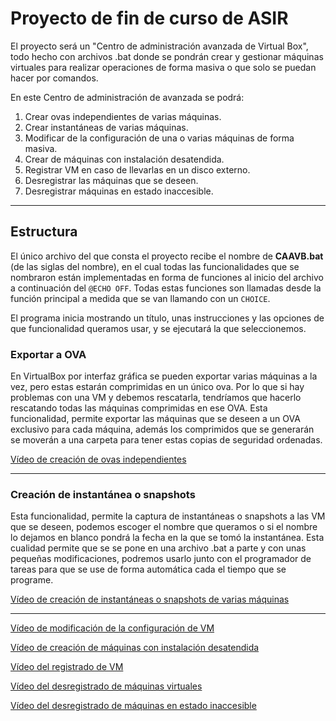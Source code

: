 # Proyecto de fin de curso de ASIR

El proyecto será un "Centro de administración avanzada de Virtual Box", todo hecho con archivos .bat donde se pondrán crear y gestionar máquinas virtuales para realizar operaciones de forma masiva o que solo se puedan hacer por comandos.  

En este Centro de administración de avanzada se podrá:  
1. Crear ovas independientes de varias máquinas.
2. Crear instantáneas de varias máquinas.
3. Modificar de la configuración de una o varias máquinas de forma masiva.
4. Crear de máquinas con instalación desatendida.
5. Registrar VM en caso de llevarlas en un disco externo.
6. Desregistrar las máquinas que se deseen.
7. Desregistrar máquinas en estado inaccesible.

-----

## Estructura

El único archivo del que consta el proyecto recibe el nombre de **CAAVB.bat** (de las siglas del nombre), en el cual todas las funcionalidades que se nombraron están implementadas en forma de funciones al inicio del archivo a continuación del ```@ECHO OFF```. Todas estas funciones son llamadas desde la función principal a medida que se van llamando con un ```CHOICE```.  

El programa inicia mostrando un título, unas instrucciones y las opciones de que funcionalidad queramos usar, y se ejecutará la que seleccionemos.  

### Exportar a OVA

En VirtualBox por interfaz gráfica se pueden exportar varias máquinas a la vez, pero estas estarán comprimidas en un único ova. Por lo que si hay problemas con una VM y debemos rescatarla, tendríamos que hacerlo rescatando todas las máquinas comprimidas en ese OVA. Esta funcionalidad, permite exportar las máquinas que se deseen a un OVA exclusivo para cada máquina, además los comprimidos que se generarán se moverán a una carpeta para tener estas copias de seguridad ordenadas.  

[Vídeo de creación de ovas independientes](https://www.youtube.com/watch?v=Tq9ULu8pqoU&list=PLiBaBAbzo-JFW_wGCsT9UPUl9I9ZMFgju&index=9)  

-----

### Creación de instantánea o snapshots

Esta funcionalidad, permite la captura de instantáneas o snapshots a las VM que se deseen, podemos escoger el nombre que queramos o si el nombre lo dejamos en blanco pondrá la fecha en la que se tomó la instantánea. Esta cualidad permite que se se pone en una archivo .bat a parte y con unas pequeñas modificaciones, podremos usarlo junto con el programador de tareas para que se use de forma automática cada el tiempo que se programe.  

[Vídeo de creación de instantáneas o snapshots de varias máquinas ](https://www.youtube.com/watch?v=H1vgEjWjz6c&list=PLiBaBAbzo-JFW_wGCsT9UPUl9I9ZMFgju&index=7)  

-----



[Vídeo de modificación de la configuración de VM](https://www.youtube.com/watch?v=F-uV9ZoRekg&list=PLiBaBAbzo-JFW_wGCsT9UPUl9I9ZMFgju&index=6)  

[Vídeo de creación de máquinas con instalación desatendida ](https://www.youtube.com/watch?v=FWbabs2YDjQ&list=PLiBaBAbzo-JFW_wGCsT9UPUl9I9ZMFgju&index=8) 

[Vídeo del registrado de VM](https://www.youtube.com/watch?v=UFgeti-_gP4&list=PLiBaBAbzo-JFW_wGCsT9UPUl9I9ZMFgju&index=3)  

[Vídeo del desregistrado de máquinas virtuales ](https://www.youtube.com/watch?v=b0B9TUtgIDw&list=PLiBaBAbzo-JFW_wGCsT9UPUl9I9ZMFgju&index=4)  

[Vídeo del desregistrado de máquinas en estado inaccesible](https://www.youtube.com/watch?v=Pp2zRKARiLs&list=PLiBaBAbzo-JFW_wGCsT9UPUl9I9ZMFgju&index=10)  



